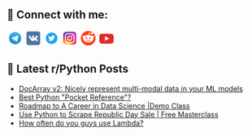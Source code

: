 ## 🔎 Connect with me:
[<img src="https://github.com/bullbesh/bullbesh/blob/main/images/Telegram.png" width="32" height="32" />](https://t.me/bullbesh)
[<img src="https://github.com/bullbesh/bullbesh/blob/main/images/VK.png" width="32" height="32" />](https://vk.com/bullbesh)
[<img src="https://github.com/bullbesh/bullbesh/blob/main/images/Twitter.png" width="32" height="32" />](https://twitter.com/bullbesh1)
[<img src="https://github.com/bullbesh/bullbesh/blob/main/images/Instagram.png" width="32" height="32" />](https://www.instagram.com/bullbesh)
[<img src="https://github.com/bullbesh/bullbesh/blob/main/images/Reddit.png" width="32" height="32" />](https://www.reddit.com/user/bullbesh)
[<img src="https://github.com/bullbesh/bullbesh/blob/main/images/YouTube.png" width="32" height="32" />](https://www.youtube.com/channel/UCtfjRs6uzgq5mfm8S06WTcg)

## 📕 Latest r/Python Posts
<!-- BLOG-POST-LIST:START -->
- [DocArray v2: Nicely represent multi-modal data in your ML models](https://www.reddit.com/r/Python/comments/10f8bms/docarray_v2_nicely_represent_multimodal_data_in/)
- [Best Python &quot;Pocket Reference&quot;?](https://www.reddit.com/r/Python/comments/10f80er/best_python_pocket_reference/)
- [Roadmap to A Career in Data Science |Demo Class](https://www.reddit.com/r/Python/comments/10f61to/roadmap_to_a_career_in_data_science_demo_class/)
- [Use Python to Scrape Republic Day Sale | Free Masterclass](https://www.reddit.com/r/Python/comments/10f1837/use_python_to_scrape_republic_day_sale_free/)
- [How often do you guys use Lambda?](https://www.reddit.com/r/Python/comments/10ey6cw/how_often_do_you_guys_use_lambda/)
<!-- BLOG-POST-LIST:END -->
